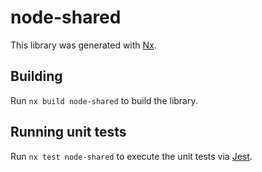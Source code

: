 # node-shared

This library was generated with [Nx](https://nx.dev).

## Building

Run `nx build node-shared` to build the library.

## Running unit tests

Run `nx test node-shared` to execute the unit tests via [Jest](https://jestjs.io).
